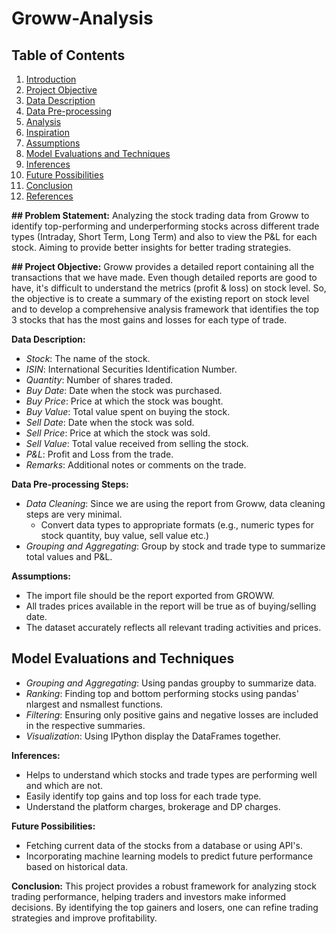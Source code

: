 # Groww-Analysis

## Table of Contents
1. [Introduction](#introduction)
2. [Project Objective](#project-objective)
3. [Data Description](#data-description)
4. [Data Pre-processing](#data-pre-processing)
5. [Analysis](#analysis)
6. [Inspiration](#inspiration)
7. [Assumptions](#assumptions)
8. [Model Evaluations and Techniques](#model-evaluations-and-techniques)
9. [Inferences](#inferences)
10. [Future Possibilities](#future-possibilities)
11. [Conclusion](#conclusion)
12. [References](#references)


**## Problem Statement:**
  Analyzing the stock trading data from Groww to identify top-performing and underperforming stocks across different trade types (Intraday, Short Term, Long Term) and also to view the P&L for each stock. 
  Aiming to provide better insights for better trading strategies.

**## Project Objective:**
  Groww provides a detailed report containing all the transactions that we have made. Even though detailed reports are good to have, it's difficult to understand the metrics (profit & loss) on stock level. So, the objective is to create a summary of the existing report on stock level and to develop a comprehensive analysis framework that identifies the top 3 stocks that has the most gains and losses for each type of trade.

**Data Description:**
  * _Stock_: The name of the stock.
  * _ISIN_: International Securities Identification Number.
  * _Quantity_: Number of shares traded.
  * _Buy Date_: Date when the stock was purchased.
  * _Buy Price_: Price at which the stock was bought.
  * _Buy Value_: Total value spent on buying the stock.
  * _Sell Date_: Date when the stock was sold.
  * _Sell Price_: Price at which the stock was sold.
  * _Sell Value_: Total value received from selling the stock.
  * _P&L_: Profit and Loss from the trade.
  * _Remarks_: Additional notes or comments on the trade.

**Data Pre-processing Steps:**
  * _Data Cleaning_:
    Since we are using the report from Groww, data cleaning steps are very minimal.
    * Convert data types to appropriate formats (e.g., numeric types for stock quantity, buy value, sell value etc.)
  * _Grouping and Aggregating_:
    Group by stock and trade type to summarize total values and P&L.

**Assumptions:**
  * The import file should be the report exported from GROWW.
  * All trades prices available in the report will be true as of buying/selling date.
  * The dataset accurately reflects all relevant trading activities and prices.

## Model Evaluations and Techniques
  * _Grouping and Aggregating_: Using pandas groupby to summarize data.
  * _Ranking_: Finding top and bottom performing stocks using pandas' nlargest and nsmallest functions.
  * _Filtering_: Ensuring only positive gains and negative losses are included in the respective summaries.
  * _Visualization_: Using IPython display the DataFrames together.

**Inferences:**
  * Helps to understand which stocks and trade types are performing well and which are not.
  * Easily identify top gains and top loss for each trade type.
  * Understand the platform charges, brokerage and DP charges.

**Future Possibilities:**
  * Fetching current data of the stocks from a database or using API's.
  * Incorporating machine learning models to predict future performance based on historical data.

**Conclusion:**
  This project provides a robust framework for analyzing stock trading performance, helping traders and investors make informed decisions. By identifying the top gainers and losers, one can refine trading strategies and improve profitability.
